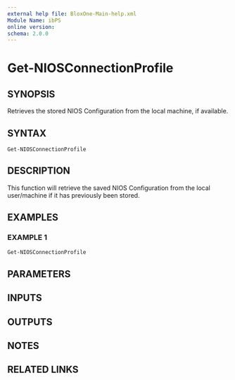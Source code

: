 ```yaml
---
external help file: BloxOne-Main-help.xml
Module Name: ibPS
online version:
schema: 2.0.0
---
```


# Get-NIOSConnectionProfile

## SYNOPSIS
Retrieves the stored NIOS Configuration from the local machine, if available.

## SYNTAX

```
Get-NIOSConnectionProfile
```

## DESCRIPTION
This function will retrieve the saved NIOS Configuration from the local user/machine if it has previously been stored.

## EXAMPLES

### EXAMPLE 1
```powershell
Get-NIOSConnectionProfile
```

## PARAMETERS

## INPUTS

## OUTPUTS

## NOTES

## RELATED LINKS
